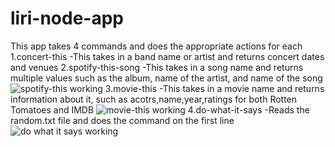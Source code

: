 # liri-node-app
This app takes 4 commands and does the appropriate actions for each 
1.concert-this
  -This takes in a band name or artist and returns concert dates and venues
2.spotify-this-song
  -This takes in a song name and returns multiple values such as the album, name of the artist, and name of the song
  ![spotify-this working](../liri-node-app/images/Sc1.png)
3.movie-this
 -This takes in a movie name and returns information about it, such as acotrs,name,year,ratings for both Rotten Tomatoes and IMDB
 ![movie-this working](../liri-node-app/images/SC2.png)
4.do-what-it-says
 -Reads the random.txt file and does the command on the first line
 ![do what it says working](../liri-node-app/images/Sc3.png)
 
